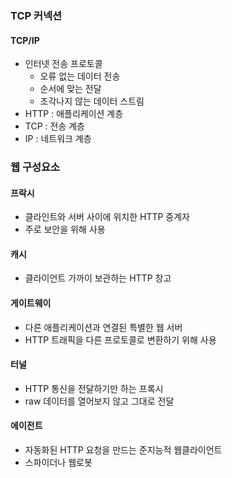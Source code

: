 ### TCP 커넥션
#### TCP/IP
- 인터넷 전송 프로토콜
	- 오류 없는 데이터 전송
	- 순서에 맞는 전달
	- 조각나지 않는 데이터 스트림
- HTTP : 애플리케이션 계층
- TCP : 전송 계층
- IP : 네트워크 계층

### 웹 구성요소
#### 프락시
- 클라인트와 서버 사이에 위치한 HTTP 중계자
- 주로 보안을 위해 사용
#### 캐시
- 클라이언트 가까이 보관하는 HTTP 창고
#### 게이트웨이
- 다른 애플리케이션과 연결된 특별한 웹 서버
- HTTP 트래픽을 다른 프로토콜로 변환하기 위해 사용
#### 터널
- HTTP 통신을 전달하기만 하는 프록시
- raw 데이터를 열어보지 않고 그대로 전달
#### 에이전트
- 자동화된 HTTP 요청을 만드는 준지능적 웹클라이언트
- 스파이더나 웹로봇

